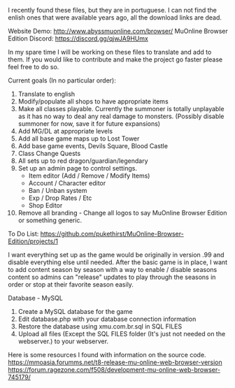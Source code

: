 I recently found these files, but they are in portuguese. I can not find the enlish ones that were available years ago, all the download links are dead. 

Website Demo: http://www.abyssmuonline.com/browser/
MuOnline Browser Edition Discord: https://discord.gg/qjwJA9HUmx

In my spare time I will be working on these files to translate and add to them. If you would like to contribute and make the project go faster please feel free to do so.

Current goals (In no particular order):
1) Translate to english
2) Modify/populate all shops to have appropriate items
3) Make all classes playable. Currently the summoner is totally unplayable as it has no way to deal any real damage to monsters. (Possibly disable summoner for now, save it for future expansions)
4) Add MG/DL at appropriate levels
5) Add all base game maps up to Lost Tower
6) Add base game events, Devils Square, Blood Castle
7) Class Change Quests
8) All sets up to red dragon/guardian/legendary
9) Set up an admin page to control settings.
	- Item editor (Add / Remove / Modify Items)
	- Account / Character editor
	- Ban / Unban system
	- Exp / Drop Rates / Etc
	- Shop Editor
10) Remove all branding - Change all logos to say MuOnline Browser Edition or something generic.

To Do List: https://github.com/pukethirst/MuOnline-Browser-Edition/projects/1

I want everything set up as the game would be originally in version .99 and disable everything else until needed. After the basic game is in place, I want to add content season by season with a way to enable / disable seasons content so admins can "release" updates to play through the seasons in order or stop at their favorite season easily.

Database - MySQL
1) Create a MySQL database for the game
2) Edit database.php with your database connection information
3) Restore the database using xmu.com.br.sql in SQL FILES
4) Upload all files (Except the SQL FILES folder (It's just not needed on the webserver.) to your webserver.

Here is some resources I found with information on the source code.
https://mmoasia.forumms.net/t8-release-mu-online-web-browser-version
https://forum.ragezone.com/f508/development-mu-online-web-browser-745179/